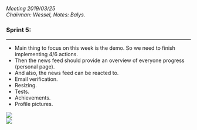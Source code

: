 *Meeting 2019/03/25  
Chairman: Wessel, Notes: Balys.*

### Sprint 5:
---

* Main thing to focus on this week is the demo. So we need to finish implementing 4/6 actions.  
* Then the news feed should provide an overview of everyone progress (personal page).  
* And also, the news feed can be reacted to.
* Email verification.
* Resizing.
* Tests.
* Achievements. 
* Profile pictures.


![](https://i.imgur.com/daYiNtP.png)  
![](https://i.imgur.com/evXlfS4.png)